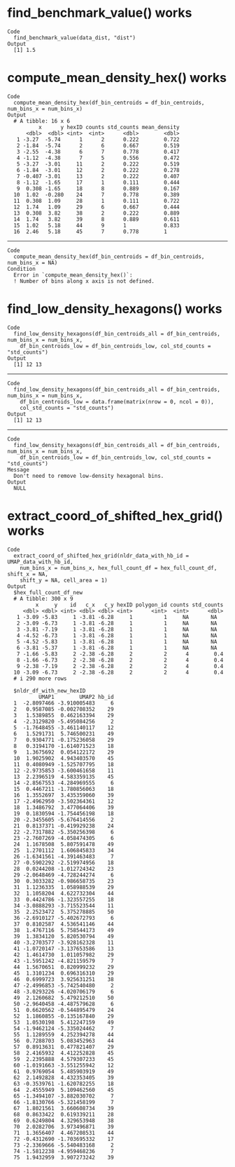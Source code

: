 # find_benchmark_value() works

    Code
      find_benchmark_value(data_dist, "dist")
    Output
      [1] 1.5

# compute_mean_density_hex() works

    Code
      compute_mean_density_hex(df_bin_centroids = df_bin_centroids, num_bins_x = num_bins_x)
    Output
      # A tibble: 16 x 6
              x      y hexID counts std_counts mean_density
          <dbl>  <dbl> <int>  <int>      <dbl>        <dbl>
       1 -3.27  -5.74      1      2      0.222        0.722
       2 -1.84  -5.74      2      6      0.667        0.519
       3 -2.55  -4.38      6      7      0.778        0.417
       4 -1.12  -4.38      7      5      0.556        0.472
       5 -3.27  -3.01     11      2      0.222        0.519
       6 -1.84  -3.01     12      2      0.222        0.278
       7 -0.407 -3.01     13      2      0.222        0.407
       8 -1.12  -1.65     17      1      0.111        0.444
       9  0.308 -1.65     18      8      0.889        0.167
      10  1.02  -0.280    24      7      0.778        0.389
      11  0.308  1.09     28      1      0.111        0.722
      12  1.74   1.09     29      6      0.667        0.444
      13  0.308  3.82     38      2      0.222        0.889
      14  1.74   3.82     39      8      0.889        0.611
      15  1.02   5.18     44      9      1            0.833
      16  2.46   5.18     45      7      0.778        1    

---

    Code
      compute_mean_density_hex(df_bin_centroids = df_bin_centroids, num_bins_x = NA)
    Condition
      Error in `compute_mean_density_hex()`:
      ! Number of bins along x axis is not defined.

# find_low_density_hexagons() works

    Code
      find_low_density_hexagons(df_bin_centroids_all = df_bin_centroids, num_bins_x = num_bins_x,
        df_bin_centroids_low = df_bin_centroids_low, col_std_counts = "std_counts")
    Output
      [1] 12 13

---

    Code
      find_low_density_hexagons(df_bin_centroids_all = df_bin_centroids, num_bins_x = num_bins_x,
        df_bin_centroids_low = data.frame(matrix(nrow = 0, ncol = 0)),
        col_std_counts = "std_counts")
    Output
      [1] 12 13

---

    Code
      find_low_density_hexagons(df_bin_centroids_all = df_bin_centroids, num_bins_x = num_bins_x,
        df_bin_centroids_low = df_bin_centroids_low, col_std_counts = "std_counts")
    Message
      Don't need to remove low-density hexagonal bins.
    Output
      NULL

# extract_coord_of_shifted_hex_grid() works

    Code
      extract_coord_of_shifted_hex_grid(nldr_data_with_hb_id = UMAP_data_with_hb_id,
        num_bins_x = num_bins_x, hex_full_count_df = hex_full_count_df, shift_x = NA,
        shift_y = NA, cell_area = 1)
    Output
      $hex_full_count_df_new
      # A tibble: 300 x 9
             x     y    id   c_x   c_y hexID polygon_id counts std_counts
         <dbl> <dbl> <int> <dbl> <dbl> <int>      <int>  <int>      <dbl>
       1 -3.09 -5.83     1 -3.81 -6.28     1          1     NA       NA  
       2 -3.09 -6.73     1 -3.81 -6.28     1          1     NA       NA  
       3 -3.81 -7.19     1 -3.81 -6.28     1          1     NA       NA  
       4 -4.52 -6.73     1 -3.81 -6.28     1          1     NA       NA  
       5 -4.52 -5.83     1 -3.81 -6.28     1          1     NA       NA  
       6 -3.81 -5.37     1 -3.81 -6.28     1          1     NA       NA  
       7 -1.66 -5.83     2 -2.38 -6.28     2          2      4        0.4
       8 -1.66 -6.73     2 -2.38 -6.28     2          2      4        0.4
       9 -2.38 -7.19     2 -2.38 -6.28     2          2      4        0.4
      10 -3.09 -6.73     2 -2.38 -6.28     2          2      4        0.4
      # i 290 more rows
      
      $nldr_df_with_new_hexID
              UMAP1        UMAP2 hb_id
      1  -2.8097466 -3.910005483     6
      2   0.9587085 -0.002708352    29
      3   1.5389855  0.462163394    29
      4  -2.3129820 -5.495084256     2
      5  -1.7648455 -3.461140117    12
      6   1.5291731  5.746500231    49
      7   0.9304771 -0.175236058    29
      8   0.3194170 -1.614071523    18
      9   1.3675692  0.054122172    29
      10  1.9025902  4.943403570    45
      11  0.4080949 -1.525707795    18
      12 -2.9735853 -3.600461658    11
      13  2.2396519  4.583359135    45
      14 -2.8567553 -4.284969555     6
      15  0.4467211 -1.780856063    18
      16  1.3552697  3.435359060    39
      17 -2.4962950 -3.502364361    12
      18  1.3486792  3.477064406    39
      19  0.1830594 -1.754456198    18
      20 -2.3455605 -5.676414556     2
      21  0.8137371 -0.419929238    24
      22 -2.7317882 -5.350256398     6
      23 -2.7607269 -4.058474305     6
      24  1.1678508  5.807591478    49
      25  1.2701112  1.606845833    34
      26 -1.6341561 -4.391463483     7
      27 -0.5902292 -2.519974956    18
      28  0.0244208 -1.012724342    23
      29 -2.0648469 -4.728244274     6
      30  0.3033282 -0.986658735    23
      31  1.1236335  1.058988539    29
      32  1.1058204  4.622732304    44
      33  0.4424786 -1.323557255    18
      34 -3.0888293 -3.715523544    11
      35  2.2523472  5.375278885    50
      36 -2.6910127 -5.402672793     6
      37  0.8102587  4.536541146    44
      38  1.4767116  5.758544173    49
      39  1.3834120  5.820530794    49
      40 -3.2703577 -3.928162328    11
      41 -1.0720147 -3.137653586    13
      42  1.4614730  1.011057982    29
      43 -1.5951242 -4.821159579     7
      44  1.5670651  0.820999232    29
      45  1.3101234  0.696316310    29
      46  0.6999723  3.925631251    38
      47 -2.4996853 -5.742540480     2
      48 -3.0293226 -4.020706179     6
      49  2.1260682  5.479212510    50
      50 -2.9640458 -4.487579628     6
      51  0.6620562 -0.544895479    24
      52  1.1860855 -0.135167840    29
      53  1.0530198  5.412247159    49
      54 -1.9462124 -5.335024462     7
      55  1.1289559  4.252394278    44
      56  0.7288703  5.083452963    44
      57  0.8913631  0.477821407    29
      58  2.4165932  4.412252828    45
      59  2.2395888  4.579307233    45
      60 -1.0191663 -3.551255942    12
      61  0.9769054  5.485903919    49
      62  2.1492828  4.432353405    39
      63 -0.3539761 -1.620782255    18
      64  2.4555949  5.109462560    45
      65 -1.3494107 -3.882030702     7
      66 -1.8130766 -5.321458199     7
      67  1.8021561  3.660608734    39
      68  0.8633422  0.619339211    28
      69  0.6249804  4.329653948    38
      70  2.0282706  3.973496871    39
      71  1.3656407  4.467208531    44
      72 -0.4312690 -1.703695332    17
      73 -2.3369666 -5.540483168     2
      74 -1.5812238 -4.959468236     7
      75  1.9432959  3.907273242    39
      

